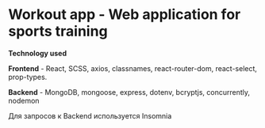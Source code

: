 # **Workout app** - Web application for sports training

**Technology used**

**Frontend** - React, SCSS, axios, classnames, react-router-dom, react-select, prop-types.

**Backend** - MongoDB, mongoose, express, dotenv, bcryptjs, concurrently, nodemon

Для запросов к Backend используется Insomnia

